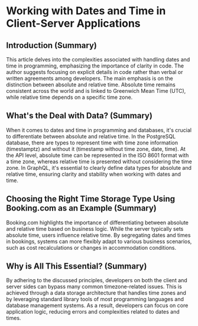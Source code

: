 # Working with Dates and Time in Client-Server Applications
## Introduction (Summary)
This article delves into the complexities associated with handling dates and time in programming, emphasizing the importance of clarity in code. The author suggests focusing on explicit details in code rather than verbal or written agreements among developers. The main emphasis is on the distinction between absolute and relative time. Absolute time remains consistent across the world and is linked to Greenwich Mean Time (UTC), while relative time depends on a specific time zone.

## What's the Deal with Data? (Summary)
When it comes to dates and time in programming and databases, it's crucial to differentiate between absolute and relative time. In the PostgreSQL database, there are types to represent time with time zone information (timestamptz) and without it (timestamp without time zone, date, time). At the API level, absolute time can be represented in the ISO 8601 format with a time zone, whereas relative time is presented without considering the time zone. In GraphQL, it's essential to clearly define data types for absolute and relative time, ensuring clarity and stability when working with dates and time.

## Choosing the Right Time Storage Type Using Booking.com as an Example (Summary)
Booking.com highlights the importance of differentiating between absolute and relative time based on business logic. While the server typically sets absolute time, users influence relative time. By segregating dates and times in bookings, systems can more flexibly adapt to various business scenarios, such as cost recalculations or changes in accommodation conditions.

## Why is All This Essential? (Summary)
By adhering to the discussed principles, developers on both the client and server sides can bypass many common timezone-related issues. This is achieved through a data storage architecture that handles time zones and by leveraging standard library tools of most programming languages and database management systems. As a result, developers can focus on core application logic, reducing errors and complexities related to dates and times.
